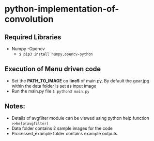 # python-implementation-of-convolution

## Required Libraries
- Numpy
-Opencv 
    - `$ pip3 install numpy,opencv-python`  

## Execution of Menu driven code
- Set the **PATH_TO_IMAGE** on **line5** of main.py, By default the gear.jpg within the data folder is set as input image
- Run the main.py file `$ python3 main.py`

## Notes:
- Details of avgfilter module can be viewed using python help function `>>help(avgfilter)`
- Data folder contains 2 sample images for the code
- Processed_example folder contains  example outputs
